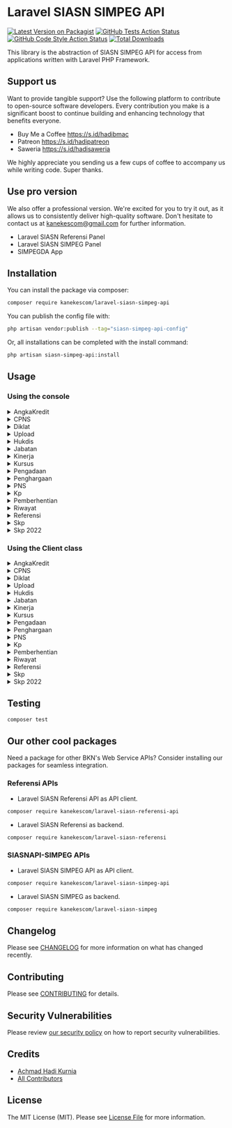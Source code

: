 # Laravel SIASN SIMPEG API

[![Latest Version on Packagist](https://img.shields.io/packagist/v/kanekescom/laravel-siasn-simpeg-api.svg?style=flat-square)](https://packagist.org/packages/kanekescom/laravel-siasn-simpeg-api)
[![GitHub Tests Action Status](https://img.shields.io/github/actions/workflow/status/kanekescom/laravel-siasn-simpeg-api/run-tests.yml?branch=main&label=tests&style=flat-square)](https://github.com/kanekescom/laravel-siasn-simpeg-api/actions?query=workflow%3Arun-tests+branch%3Amain)
[![GitHub Code Style Action Status](https://img.shields.io/github/actions/workflow/status/kanekescom/laravel-siasn-simpeg-api/fix-php-code-style-issues.yml?branch=main&label=code%20style&style=flat-square)](https://github.com/kanekescom/laravel-siasn-simpeg-api/actions?query=workflow%3A"Fix+PHP+code+style+issues"+branch%3Amain)
[![Total Downloads](https://img.shields.io/packagist/dt/kanekescom/laravel-siasn-simpeg-api.svg?style=flat-square)](https://packagist.org/packages/kanekescom/laravel-siasn-simpeg-api)

This library is the abstraction of SIASN SIMPEG API for access from applications written with Laravel PHP Framework.

## Support us

Want to provide tangible support? Use the following platform to contribute to open-source software developers. Every contribution you make is a significant boost to continue building and enhancing technology that benefits everyone.

- Buy Me a Coffee https://s.id/hadibmac
- Patreon https://s.id/hadipatreon
- Saweria https://s.id/hadisaweria

We highly appreciate you sending us a few cups of coffee to accompany us while writing code. Super thanks.

## Use pro version

We also offer a professional version. We're excited for you to try it out, as it allows us to consistently deliver high-quality software. Don't hesitate to contact us at kanekescom@gmail.com for further information.

- Laravel SIASN Referensi Panel
- Laravel SIASN SIMPEG Panel
- SIMPEGDA App

## Installation

You can install the package via composer:

```bash
composer require kanekescom/laravel-siasn-simpeg-api
```

You can publish the config file with:

```bash
php artisan vendor:publish --tag="siasn-simpeg-api-config"
```

Or, all installations can be completed with the install command:

```bash
php artisan siasn-simpeg-api:install
```

## Usage

### Using the console

<details>
<summary>AngkaKredit</summary>

Send DELETE request to /angkakredit/delete/{idRiwayatAngkaKredit} endpoint
```bash
php artisan siasn-simpeg:delete-angkakredit-delete {idRiwayatAngkaKredit}
```

Send GET request to /angkakredit/id/{idRiwayatAngkaKredit} endpoint
```bash
php artisan siasn-simpeg:get-angkakredit-id {idRiwayatAngkaKredit}
```

Send POST request to /angkakredit/save endpoint
```bash
php artisan siasn-simpeg:post-angkakredit-save
```
</details>

<details>
<summary>CPNS</summary>

Send POST request to /cpns/save endpoint
```bash
php artisan siasn-simpeg:post-cpns-save
```
</details>

<details>
<summary>Diklat</summary>

Send GET request to /diklat/id/{idRiwayatDiklat} endpoint
```bash
php artisan siasn-simpeg:get-diklat-id {idRiwayatDiklat}
```

Send POST request to /diklat/save endpoint
```bash
php artisan siasn-simpeg:post-diklat-save
```
</details>

<details>
<summary>Upload</summary>

Send GET request to /download-dok endpoint
```bash
php artisan siasn-simpeg:get-download-dok
```

Send GET request to /download-dok endpoint and save into local disk
```bash
php artisan siasn-simpeg:download-download-dok
```

Send POST request to /upload-dok endpoint
```bash
php artisan siasn-simpeg:post-upload-dok
```

Send POST request to /upload-dok-rw endpoint
```bash
php artisan siasn-simpeg:post-upload-dok-rw
```
</details>

<details>
<summary>Hukdis</summary>

Send GET request to /hukdis/id/{idRiwayatHukdis} endpoint
```bash
php artisan siasn-simpeg:get-hukdis-id {idRiwayatHukdis}
```

Send POST request to /hukdis/save endpoint
```bash
php artisan siasn-simpeg:post-hukdis-save
```
</details>

<details>
<summary>Jabatan</summary>

Send GET request to /jabatan/id/{idRiwayatJabatan} endpoint
```bash
php artisan siasn-simpeg:get-jabatan-id {idRiwayatJabatan}
```

Send GET request to /jabatan/pns/{nipBaru} endpoint
```bash
php artisan siasn-simpeg:get-jabatan-pns {nipBaru}
```

Send POST request to /jabatan/unorjabatan/save endpoint
```bash
php artisan siasn-simpeg:post-jabatan-unorjabatan-save
```

Send POST request to /jabatan/save endpoint
```bash
php artisan siasn-simpeg:post-jabatan-save
```
</details>

<details>
<summary>Kinerja</summary>

Send DELETE request to /kinerjaperiodik/delete/{idRiwayatKinerjaPeriodik} endpoint
```bash
php artisan siasn-simpeg:delete-kinerjaperiodik-delete {idRiwayatKinerjaPeriodik}
```

Send POST request to /kinerjaperiodik/save endpoint
```bash
php artisan siasn-simpeg:post-kinerjaperiodik-save
```
</details>

<details>
<summary>Kursus</summary>

Send DELETE request to /kursus/delete/{idRiwayatKursus} endpoint
```bash
php artisan siasn-simpeg:delete-kursus-delete {idRiwayatKursus}
```

Send GET request to /kursus/id/{idRiwayatKursus} endpoint
```bash
php artisan siasn-simpeg:get-kursus-id {idRiwayatKursus}
```

Send POST request to /kursus/save endpoint
```bash
php artisan siasn-simpeg:post-kursus-save
```
</details>

<details>
<summary>Pengadaan</summary>

Send GET request to /pengadaan/list-pengadaan-instansi endpoint
```bash
php artisan siasn-simpeg:get-pengadaan-list-pengadaan-instansi {Tahun}
```
</details>

<details>
<summary>Penghargaan</summary>

Send GET request to /penghargaan/id/{idRiwayatPenghargaan} endpoint
```bash
php artisan siasn-simpeg:get-penghargaan-id {idRiwayatPenghargaan}
```

Send DELETE request to /penghargaan/delete/{idRiwayatPenghargaan} endpoint
```bash
php artisan siasn-simpeg:delete-penghargaan-delete {idRiwayatPenghargaan}
```

Send POST request to /penghargaan/save endpoint
```bash
php artisan siasn-simpeg:post-penghargaan-save
```
</details>

<details>
<summary>PNS</summary>

Send GET request to /pns/data-anak/{nipBaru} endpoint
```bash
php artisan siasn-simpeg:get-pns-data-anak {nipBaru}
```

Send GET request to /pns/data-ortu/{nipBaru} endpoint
```bash
php artisan siasn-simpeg:get-pns-data-ortu {nipBaru}
```

Send GET request to /pns/data-pasangan/{nipBaru} endpoint
```bash
php artisan siasn-simpeg:get-pns-data-pasangan {nipBaru}
```

Send POST request to /pns/data-utama-update endpoint
```bash
php artisan siasn-simpeg:post-pns-data-utama-update
```

Send GET request to /pns/data-utama/{nipBaru} endpoint
```bash
php artisan siasn-simpeg:get-pns-data-utama {nipBaru}
```

Send GET request to /pns/photo/{idPns} endpoint
```bash
php artisan siasn-simpeg:get-pns-photo {idPns}
```

Send GET request to /pns/photo/{idPns} endpoint and save into local disk
```bash
php artisan siasn-simpeg:download-pns-photo {idPns}
```
</details>

<details>
<summary>Kp</summary>

Send GET request to /pns/list-kp-instansi endpoint
```bash
php artisan siasn-simpeg:get-pns-list-kp-instansi s{periode}
```

Send POST request to /upload-dok-sk-kp endpoint
```bash
php artisan siasn-simpeg:post-upload-dok-sk-kp
```
</details>

<details>
<summary>Pemberhentian</summary>

Send GET request to /pns/list-pensiun-instansi endpoint
```bash
php artisan siasn-simpeg:get-pns-list-pensiun-instansi {tglAwal} {tglAkhir}
```
</details>

<details>
<summary>Riwayat</summary>

Send GET request to /pns/rw-angkakredit/{nipBaru} endpoint
```bash
php artisan siasn-simpeg:get-pns-rw-angkakredit {nipBaru}
```

Send GET request to /pns/rw-cltn/{nipBaru} endpoint
```bash
php artisan siasn-simpeg:get-pns-rw-cltn {nipBaru}
```

Send GET request to /pns/rw-diklat/{nipBaru} endpoint
```bash
php artisan siasn-simpeg:get-pns-rw-diklat {nipBaru}
```

Send GET request to /pns/rw-dp3/{nipBaru} endpoint
```bash
php artisan siasn-simpeg:get-pns-rw-dp3 {nipBaru}
```

Send GET request to /pns/rw-golongan/{nipBaru} endpoint
```bash
php artisan siasn-simpeg:get-pns-rw-golongan {nipBaru}
```

Send GET request to /pns/rw-hukdis/{nipBaru} endpoint
```bash
php artisan siasn-simpeg:get-pns-rw-hukdis {nipBaru}
```

Send GET request to /pns/rw-jabatan/{nipBaru} endpoint
```bash
php artisan siasn-simpeg:get-pns-rw-jabatan {nipBaru}
```

Send GET request to /pns/rw-kinerjaperiodik/{nipBaru} endpoint
```bash
php artisan siasn-simpeg:get-pns-rw-kinerjaperiodik {nipBaru}
```

Send GET request to /pns/rw-kursus/{nipBaru} endpoint
```bash
php artisan siasn-simpeg:get-pns-rw-kursus {nipBaru}
```

Send GET request to /pns/rw-masakerja/{nipBaru} endpoint
```bash
php artisan siasn-simpeg:get-pns-rw-masakerja {nipBaru}
```

Send GET request to /pns/rw-pemberhentian/{nipBaru} endpoint
```bash
php artisan siasn-simpeg:get-pns-rw-pemberhentian {nipBaru}
```

Send GET request to /pns/rw-pendidikan/{nipBaru} endpoint
```bash
php artisan siasn-simpeg:get-pns-rw-pendidikan {nipBaru}
```

Send GET request to /pns/rw-penghargaan/{nipBaru} endpoint
```bash
php artisan siasn-simpeg:get-pns-rw-penghargaan {nipBaru}
```

Send GET request to /pns/rw-pindahinstansi/{nipBaru} endpoint
```bash
php artisan siasn-simpeg:get-pns-rw-pindahinstansi {nipBaru}
```

Send GET request to /pns/rw-pnsunor/{nipBaru} endpoint
```bash
php artisan siasn-simpeg:get-pns-rw-pnsunor {nipBaru}
```

Send GET request to /pns/rw-pwk/{nipBaru} endpoint
```bash
php artisan siasn-simpeg:get-pns-rw-pwk {nipBaru}
```

Send GET request to /pns/rw-skp22/{nipBaru} endpoint
```bash
php artisan siasn-simpeg:get-pns-rw-skp22 {nipBaru}
```

Send GET request to /pns/rw-skp/{nipBaru} endpoint
```bash
php artisan siasn-simpeg:get-pns-rw-skp {nipBaru}
```
</details>

<details>
<summary>Referensi</summary>

Send GET request to /referensi/ref-unor endpoint
```bash
php artisan siasn-simpeg:get-referensi-ref-unor
```
</details>

<details>
<summary>Skp</summary>

Send POST request to /skp/2021/save endpoint
```bash
php artisan siasn-simpeg:post-skp2021-save
```

Send GET request to /skp/id/{idRiwayatSkp} endpoint
```bash
php artisan siasn-simpeg:get-skp-id {idRiwayatSkp}
```

Send POST request to /skp/save endpoint
```bash
php artisan siasn-simpeg:post-skp-save
```
</details>

<details>
<summary>Skp 2022</summary>

Send GET request to /skp22/id/{idRiwayatSkp} endpoint
```bash
php artisan siasn-simpeg:get-skp22-id
```

Send POST request to /skp22/save endpoint
```bash
php artisan siasn-simpeg:post-skp22-save
```
</details>

### Using the Client class

<details>
<summary>AngkaKredit</summary>

Delete Angka Kredit from SIASN

```php
use Kanekescom\Siasn\Simpeg\Api\Http\Client\AngkaKredit;

$pathParams = [
    'idRiwayatAngkaKredit' => 'string',
];

AngkaKredit::deleteId($pathParams);
```

Get Angka Kredit from SIASN

```php
use Kanekescom\Siasn\Simpeg\Api\Http\Client\AngkaKredit;

$pathParams = [
    'idRiwayatAngkaKredit' => 'string',
];

AngkaKredit::getId($pathParams);
```

Add Angka Kredit to SIASN

```php
use Kanekescom\Siasn\Simpeg\Api\Http\Client\AngkaKredit;

$queryParams = [
  'bulanMulaiPenailan' => 'string',
  'bulanSelesaiPenailan' => 'string',
  'id' => 'string',
  'isAngkaKreditPertama' => 'string',
  'isIntegrasi' => 'string',
  'isKonversi' => 'string',
  'kreditBaruTotal' => 'string',
  'kreditPenunjangBaru' => 'string',
  'kreditUtamaBaru' => 'string',
  'nomorSk' => 'string',
  'path' => [
    [
      'dok_id' => 'string',
      'dok_nama' => 'string',
      'dok_uri' => 'string',
      'object' => 'string',
      'slug' => 'string',
    ],
  ],
  'pnsId' => 'string',
  'rwJabatanId' => 'string',
  'tahunMulaiPenailan' => 'string',
  'tahunSelesaiPenailan' => 'string',
  'tanggalSk' => 'string',
];

AngkaKredit::postSave([], $queryParams);
```
</details>

<details>
<summary>CPNS</summary>

Add CPNS to SIASN

```php
use Kanekescom\Siasn\Simpeg\Api\Http\Client\Cpns;

$queryParams = [
  'id' => 'string',
  'kartu_pegawai' => 'string',
  'nama_jabatan_angkat_cpns' => 'string',
  'nomor_dokter_pns' => 'string',
  'nomor_sk_cpns' => 'string',
  'nomor_sk_pns' => 'string',
  'nomor_spmt' => 'string',
  'nomor_sttpl' => 'string',
  'path' => [
    [
      'dok_id' => 'string',
      'dok_nama' => 'string',
      'dok_uri' => 'string',
      'object' => 'string',
      'slug' => 'string',
    ],
  ],
  'pertek_cpns_pns_l2th_nomor' => 'string',
  'pertek_cpns_pns_l2th_tanggal' => 'string',
  'pns_orang_id' => 'string',
  'status_cpns_pns' => 'string',
  'tanggal_dokter_pns' => 'string',
  'tgl_sk_cpns' => 'string',
  'tgl_sk_pns' => 'string',
  'tgl_sttpl' => 'string',
  'tmt_pns' => 'string',
];

Cpns::postSave([], $queryParams);
```
</details>

<details>
<summary>Diklat</summary>

Get Diklat from SIASN

```php
use Kanekescom\Siasn\Simpeg\Api\Http\Client\Diklat;

$pathParams = [
    'idRiwayatDiklat' => 'string',
];

Diklat::getId($pathParams);
```

Add Diklat to SIASN

```php
use Kanekescom\Siasn\Simpeg\Api\Http\Client\Diklat;

$queryParams = [
  'bobot' => 0,
  'id' => 'string',
  'institusiPenyelenggara' => 'string',
  'jenisKompetensi' => 'string',
  'jumlahJam' => 0,
  'latihanStrukturalId' => 'string',
  'nomor' => 'string',
  'path' => [
    [
      'dok_id' => 'string',
      'dok_nama' => 'string',
      'dok_uri' => 'string',
      'object' => 'string',
      'slug' => 'string',
    ],
  ],
  'pnsOrangId' => 'string',
  'tahun' => 0,
  'tanggal' => 'string',
  'tanggalSelesai' => 'string',
];

Diklat::postSave([], $queryParams);
```
</details>

<details>
<summary>Upload</summary>

Get file from SIASN

```php
use Kanekescom\Siasn\Simpeg\Api\Http\Client\Upload;

$queryParams = [
    'filePath' => 'string',
];

Upload::getDok([], $queryParams);
```

Download file from SIASN

```php
use Kanekescom\Siasn\Simpeg\Api\Http\Client\Upload;

$queryParams = [
    'filePath' => 'string',
];
$filename = 'string';

Upload::downloadDok([], $queryParams, $disk = 'local', $filename);
```

Upload Dok file to SIASN

```php
use Kanekescom\Siasn\Simpeg\Api\Http\Client\Upload;

$queryParams = [
  'file' => 'string',
  'id_ref_dokumen' => 'string',
];

Upload::uploadDok([], $queryParams);
```

Upload Dok Riwayat file to SIASN

```php
use Kanekescom\Siasn\Simpeg\Api\Http\Client\Upload;

$queryParams = [
  'file' => 'string',
  'id_riwayat' => 'string',
  'id_ref_dokumen' => 'string',
];

Upload::uploadDokRw([], $queryParams);
```
</details>

<details>
<summary>Hukdis</summary>

Get Hukdis from SIASN

```php
use Kanekescom\Siasn\Simpeg\Api\Http\Client\Hukdis;

$pathParams = [
    'idRiwayatHukdis' => 'string',
];

Hukdis::getId($pathParams);
```

Add Hukdis to SIASN

```php
use Kanekescom\Siasn\Simpeg\Api\Http\Client\Hukdis;

$queryParams = [
  'akhirHukumanTanggal' => 'string',
  'alasanHukumanDisiplinId' => 'string',
  'golonganId' => 'string',
  'golonganLama' => 'string',
  'hukdisYangDiberhentikanId' => 'string',
  'hukumanTanggal' => 'string',
  'id' => 'string',
  'jenisHukumanId' => 'string',
  'jenisTingkatHukumanId' => 'string',
  'kedudukanHukumId' => 'string',
  'keterangan' => 'string',
  'masaBulan' => 'string',
  'masaTahun' => 'string',
  'nomorPp' => 'string',
  'path' => [
    [
      'dok_id' => 'string',
      'dok_nama' => 'string',
      'dok_uri' => 'string',
      'object' => 'string',
      'slug' => 'string',
    ],
  ],
  'pnsOrangId' => 'string',
  'skNomor' => 'string',
  'skPembatalanNomor' => 'string',
  'skPembatalanTanggal' => 'string',
  'skTanggal' => 'string',
];

Hukdis::postSave([], $queryParams);
```
</details>

<details>
<summary>Jabatan</summary>

Get Jabatan by ID from SIASN

```php
use Kanekescom\Siasn\Simpeg\Api\Http\Client\Jabatan;

$pathParams = [
    'idRiwayatJabatan' => 'string',
];

Jabatan::getId($pathParams);
```

Get Jabatan by nipBaru from SIASN

```php
use Kanekescom\Siasn\Simpeg\Api\Http\Client\Jabatan;

$pathParams = [
    'nipBaru' => 'string',
];

Jabatan::getNipBaru($pathParams);
```

Add Jabatan Unor to SIASN

```php
use Kanekescom\Siasn\Simpeg\Api\Http\Client\Jabatan;

$queryParams = [
  'eselonId' => 'string',
  'id' => 'string',
  'instansiId' => 'string',
  'jabatanFungsionalId' => 'string',
  'jabatanFungsionalUmumId' => 'string',
  'jenisJabatan' => 'string',
  'jenisMutasiId' => 'string',
  'jenisPenugasanId' => 'string',
  'nomorSk' => 'string',
  'path' => [
    [
      'dok_id' => 'string',
      'dok_nama' => 'string',
      'dok_uri' => 'string',
      'object' => 'string',
      'slug' => 'string',
    ],
  ],
  'pnsId' => 'string',
  'satuanKerjaId' => 'string',
  'subJabatanId' => 'string',
  'tanggalSk' => 'string',
  'tmtJabatan' => 'string',
  'tmtMutasi' => 'string',
  'tmtPelantikan' => 'string',
  'unorId' => 'string',
];

Jabatan::postUnorSave([], $queryParams);
```

Add Jabatan to SIASN

```php
use Kanekescom\Siasn\Simpeg\Api\Http\Client\Jabatan;

$queryParams = [
  'eselonId' => 'string',
  'id' => 'string',
  'instansiId' => 'string',
  'jabatanFungsionalId' => 'string',
  'jabatanFungsionalUmumId' => 'string',
  'jenisJabatan' => 'string',
  'nomorSk' => 'string',
  'path' => [
    [
      'dok_id' => 'string',
      'dok_nama' => 'string',
      'dok_uri' => 'string',
      'object' => 'string',
      'slug' => 'string',
    ],
  ],
  'pnsId' => 'string',
  'satuanKerjaId' => 'string',
  'tanggalSk' => 'string',
  'tmtJabatan' => 'string',
  'tmtPelantikan' => 'string',
  'unorId' => 'string',
];

Jabatan::postSave([], $queryParams);
```
</details>

<details>
<summary>Kinerja</summary>

Get Kinerja from SIASN

```php
use Kanekescom\Siasn\Simpeg\Api\Http\Client\Kinerja;

$pathParams = [
    'idRiwayatKinerjaPeriodik' => 'string',
];

Kinerja::getId($pathParams);
```

Add Kinerja to SIASN

```php
use Kanekescom\Siasn\Simpeg\Api\Http\Client\Kinerja;

$queryParams = [
  'bulanMulaiPenilaian' => 0,
  'bulanSelesaiPenilaian' => 0,
  'hasilKinerjaNilai' => 0,
  'id' => 'string',
  'koefisienId' => 'string',
  'kuadranKinerjaNilai' => 0,
  'path' => [
    [
      'dok_id' => 'string',
      'dok_nama' => 'string',
      'dok_uri' => 'string',
      'object' => 'string',
      'slug' => 'string',
    ],
  ],
  'penilaiGolongan' => 'string',
  'penilaiJabatanNama' => 'string',
  'penilaiNama' => 'string',
  'penilaiNipNrp' => 'string',
  'penilaiUnorNama' => 'string',
  'perilakuKerjaNilai' => 0,
  'periodikId' => 'string',
  'pnsDinilaiId' => 'string',
  'statusPenilai' => 'string',
  'tahun' => 0,
  'tahunMulaiPenilaian' => 0,
  'tahunSelesaiPenilaian' => 0,
];

Kinerja::postSave([], $queryParams);
```
</details>

<details>
<summary>Kursus</summary>

Delete Kursus from SIASN

```php
use Kanekescom\Siasn\Simpeg\Api\Http\Client\Kursus;

$pathParams = [
    'idRiwayatKursus' => 'string',
];

Kursus::deleteId($pathParams);
```

Get Kursus from SIASN

```php
use Kanekescom\Siasn\Simpeg\Api\Http\Client\Kursus;

$pathParams = [
    'idRiwayatKursus' => 'string',
];

Kursus::getId($pathParams);
```

Add Kursus to SIASN

```php
use Kanekescom\Siasn\Simpeg\Api\Http\Client\Kursus;

$queryParams = [
  'id' => 'string',
  'instansiId' => 'string',
  'institusiPenyelenggara' => 'string',
  'jenisDiklatId' => 'string',
  'jenisKursus' => 'string',
  'jenisKursusSertipikat' => 'string',
  'jumlahJam' => 0,
  'lokasiId' => 'string',
  'namaKursus' => 'string',
  'nomorSertipikat' => 'string',
  'path' => [
    [
      'dok_id' => 'string',
      'dok_nama' => 'string',
      'dok_uri' => 'string',
      'object' => 'string',
      'slug' => 'string',
    ],
  ],
  'pnsOrangId' => 'string',
  'tahunKursus' => 0,
  'tanggalKursus' => 'string',
  'tanggalSelesaiKursus' => 'string',
];

Kursus::postSave([], $queryParams);
```
</details>

<details>
<summary>Pengadaan</summary>

Get Pengadaan from SIASN

```php
use Kanekescom\Siasn\Simpeg\Api\Http\Client\Pengadaan;

$pathParams = [
    'tahun' => 'string',
];

Pengadaan::getListInstansi($pathParams);
```
</details>

<details>
<summary>Penghargaan</summary>

Delete Penghargaan from SIASN

```php
use Kanekescom\Siasn\Simpeg\Api\Http\Client\Penghargaan;

$pathParams = [
    'idRiwayatPenghargaan' => 'string',
];

Penghargaan::deleteId($pathParams);
```

Get Penghargaan from SIASN

```php
use Kanekescom\Siasn\Simpeg\Api\Http\Client\Penghargaan;

$pathParams = [
    'idRiwayatPenghargaan' => 'string',
];

Penghargaan::getId($pathParams);
```

Add Penghargaan to SIASN

```php
use Kanekescom\Siasn\Simpeg\Api\Http\Client\Penghargaan;

$queryParams = [
  'hargaId' => 'string',
  'id' => 'string',
  'path' => [
    [
      'dok_id' => 'string',
      'dok_nama' => 'string',
      'dok_uri' => 'string',
      'object' => 'string',
      'slug' => 'string',
    ],
  ],
  'pnsOrangId' => 'string',
  'skDate' => 'string',
  'skNomor' => 'string',
  'tahun' => 0,
];

Penghargaan::postSave([], $queryParams);
```
</details>

<details>
<summary>PNS</summary>

Get PNS Data Anak from SIASN

```php
use Kanekescom\Siasn\Simpeg\Api\Http\Client\Pns;

$pathParams = [
    'nipBaru' => 'string',
];

Pns::getDataAnak($pathParams);
```

Get PNS Data Orang Tua from SIASN

```php
use Kanekescom\Siasn\Simpeg\Api\Http\Client\Pns;

$pathParams = [
    'nipBaru' => 'string',
];

Pns::getDataOrtu($pathParams);
```

Get PNS Data Pasangan from SIASN

```php
use Kanekescom\Siasn\Simpeg\Api\Http\Client\Pns;

$pathParams = [
    'nipBaru' => 'string',
];

Pns::getDataPasangan($pathParams);
```

Update Data Utama PNS to SIASN

```php
use Kanekescom\Siasn\Simpeg\Api\Http\Client\Pns;

$queryParams = [
  'agama_id' => 'string',
  'alamat' => 'string',
  'email' => 'string',
  'email_gov' => 'string',
  'kabupaten_id' => 'string',
  'karis_karsu' => 'string',
  'kelas_jabatan' => 'string',
  'kpkn_id' => 'string',
  'lokasi_kerja_id' => 'string',
  'nomor_bpjs' => 'string',
  'nomor_hp' => 'string',
  'nomor_telpon' => 'string',
  'npwp_nomor' => 'string',
  'npwp_tanggal' => 'string',
  'pns_orang_id' => 'string',
  'tanggal_taspen' => 'string',
  'tapera_nomor' => 'string',
  'taspen_nomor' => 'string',
];

Pns::postDataUtamaUpdate([], $queryParams);
```

Get PNS Data Utama from SIASN

```php
use Kanekescom\Siasn\Simpeg\Api\Http\Client\Pns;

$pathParams = [
    'nipBaru' => 'string',
];

Pns::getDataUtama($pathParams);
```

Get Photo from SIASN

```php
use Kanekescom\Siasn\Simpeg\Api\Http\Client\Pns;

$pathParams = [
    'idPns' => 'string',
];

Pns::getPhoto($pathParams);
```

Download Photo from SIASN

```php
use Kanekescom\Siasn\Simpeg\Api\Http\Client\Pns;

$pathParams = [
    'idPns' => 'string',
];
$filename = 'string';

Pns::downloadPhoto($pathParams, [], $disk = 'local', $filename);
```
</details>

<details>
<summary>Kp</summary>

Get Kenaikan Pangkat from SIASN

```php
use Kanekescom\Siasn\Simpeg\Api\Http\Client\Kp;

$pathParams = [
    'periode' => 'string',
];

Kp::getListInstansi($pathParams);
```

Upload Dok SK file to SIASN

```php
use Kanekescom\Siasn\Simpeg\Api\Http\Client\Kp;

$queryParams = [
  'id_usulan' => 'string',
  'no_sk' => 'string',
  'tgl_sk' => 'string',
  'file' => 'string',
];

Kp::uploadDokSk([], $queryParams);
```
</details>

<details>
<summary>Pemberhentian</summary>

Get Pemberhentian from SIASN

```php
use Kanekescom\Siasn\Simpeg\Api\Http\Client\Pemberhentian;

$pathParams = [
    'tglAwal' => 'string',
    'tglAkhir' => 'string',
];

Pemberhentian::getListPensiunInstansi($pathParams);
```
</details>

<details>
<summary>Riwayat</summary>

Get Riwayat Angkakredit from SIASN

```php
use Kanekescom\Siasn\Simpeg\Api\Http\Client\Riwayat;

$pathParams = [
    'nipBaru' => 'string',
];

Riwayat::getAngkakredit($pathParams);
```

Get Riwayat CLTN from SIASN

```php
use Kanekescom\Siasn\Simpeg\Api\Http\Client\Riwayat;

$pathParams = [
    'nipBaru' => 'string',
];

Riwayat::getCltn($pathParams);
```

Get Riwayat Diklat from SIASN

```php
use Kanekescom\Siasn\Simpeg\Api\Http\Client\Riwayat;

$pathParams = [
    'nipBaru' => 'string',
];

Riwayat::getDiklat($pathParams);
```

Get Riwayat DP3 from SIASN

```php
use Kanekescom\Siasn\Simpeg\Api\Http\Client\Riwayat;

$pathParams = [
    'nipBaru' => 'string',
];

Riwayat::getDp3($pathParams);
```

Get Riwayat Golongan from SIASN

```php
use Kanekescom\Siasn\Simpeg\Api\Http\Client\Riwayat;

$pathParams = [
    'nipBaru' => 'string',
];

Riwayat::getGolongan($pathParams);
```

Get Riwayat Hukdis from SIASN

```php
use Kanekescom\Siasn\Simpeg\Api\Http\Client\Riwayat;

$pathParams = [
    'nipBaru' => 'string',
];

Riwayat::getHukdis($pathParams);
```

Get Riwayat Jabatan from SIASN

```php
use Kanekescom\Siasn\Simpeg\Api\Http\Client\Riwayat;

$pathParams = [
    'nipBaru' => 'string',
];

Riwayat::getJabatan($pathParams);
```

Get Riwayat Kinerja Periodik from SIASN

```php
use Kanekescom\Siasn\Simpeg\Api\Http\Client\Riwayat;

$pathParams = [
    'nipBaru' => 'string',
];

Riwayat::getKinerjaperiodik($pathParams);
```

Get Riwayat Kursus from SIASN

```php
use Kanekescom\Siasn\Simpeg\Api\Http\Client\Riwayat;

$pathParams = [
    'nipBaru' => 'string',
];

Riwayat::getKursus($pathParams);
```

Get Riwayat Masa Kerja from SIASN

```php
use Kanekescom\Siasn\Simpeg\Api\Http\Client\Riwayat;

$pathParams = [
    'nipBaru' => 'string',
];

Riwayat::getMasakerja($pathParams);
```

Get Riwayat Pemberhentian from SIASN

```php
use Kanekescom\Siasn\Simpeg\Api\Http\Client\Riwayat;

$pathParams = [
    'nipBaru' => 'string',
];

Riwayat::getPemberhentian($pathParams);
```

Get Riwayat Pendidikan from SIASN

```php
use Kanekescom\Siasn\Simpeg\Api\Http\Client\Riwayat;

$pathParams = [
    'nipBaru' => 'string',
];

Riwayat::getPendidikan($pathParams);
```

Get Riwayat Penghargaan from SIASN

```php
use Kanekescom\Siasn\Simpeg\Api\Http\Client\Riwayat;

$pathParams = [
    'nipBaru' => 'string',
];

Riwayat::getPenghargaan($pathParams);
```

Get Riwayat Pindah Instansi from SIASN

```php
use Kanekescom\Siasn\Simpeg\Api\Http\Client\Riwayat;

$pathParams = [
    'nipBaru' => 'string',
];

Riwayat::getPindahinstansi($pathParams);
```

Get Riwayat PNS Unor from SIASN

```php
use Kanekescom\Siasn\Simpeg\Api\Http\Client\Riwayat;

$pathParams = [
    'nipBaru' => 'string',
];

Riwayat::getPnsunor($pathParams);
```

Get Riwayat PWK from SIASN

```php
use Kanekescom\Siasn\Simpeg\Api\Http\Client\Riwayat;

$pathParams = [
    'nipBaru' => 'string',
];

Riwayat::getPwk($pathParams);
```

Get Riwayat SKP from SIASN

```php
use Kanekescom\Siasn\Simpeg\Api\Http\Client\Riwayat;

$pathParams = [
    'nipBaru' => 'string',
];

Riwayat::getSkp($pathParams);
```

Get Riwayat SKP 2022/Kinerja from SIASN

```php
use Kanekescom\Siasn\Simpeg\Api\Http\Client\Riwayat;

$pathParams = [
    'nipBaru' => 'string',
];

Riwayat::getSkp22($pathParams);
```
</details>

<details>
<summary>Referensi</summary>

Get Referensi from SIASN

```php
use Kanekescom\Siasn\Simpeg\Api\Http\Client\Referensi;

Referensi::getRefUnor();
```
</details>

<details>
<summary>Skp</summary>

Add SKP 2021 to SIASN

```php
use Kanekescom\Siasn\Simpeg\Api\Http\Client\Skp;

$queryParams = [
  'atasanPejabatPenilai' => 'string',
  'atasanPenilaiGolongan' => 'string',
  'atasanPenilaiJabatan' => 'string',
  'atasanPenilaiNama' => 'string',
  'atasanPenilaiNipNrp' => 'string',
  'atasanPenilaiTmtGolongan' => 'string',
  'atasanPenilaiUnorNama' => 'string',
  'disiplin' => 0,
  'id' => 'string',
  'inisiatifKerja' => 0,
  'integritas' => 0,
  'jenisJabatan' => 'string',
  'jenisPeraturanKinerjaKd' => 'string',
  'jumlah' => 0,
  'kepemimpinan' => 0,
  'kerjasama' => 0,
  'komitmen' => 0,
  'konversiNilai' => 0,
  'nilaiIntegrasi' => 0,
  'nilaiPerilakuKerja' => 0,
  'nilaiPrestasiKerja' => 0,
  'nilaiSkp' => 0,
  'nilairatarata' => 0,
  'orientasiPelayanan' => 0,
  'pejabatPenilai' => 'string',
  'penilaiGolongan' => 'string',
  'penilaiJabatan' => 'string',
  'penilaiNama' => 'string',
  'penilaiNipNrp' => 'string',
  'penilaiTmtGolongan' => 'string',
  'penilaiUnorNama' => 'string',
  'pnsDinilaiOrang' => 'string',
  'statusAtasanPenilai' => 'string',
  'statusPenilai' => 'string',
  'tahun' => 0,
];

Skp::post2021Save([], $queryParams);
```

Get SKP from SIASN

```php
use Kanekescom\Siasn\Simpeg\Api\Http\Client\Skp;

$pathParams = [
    'idRiwayatSkp' => 'string',
];

Skp::getId($pathParams);
```

Add SKP to SIASN

```php
use Kanekescom\Siasn\Simpeg\Api\Http\Client\Skp;

$queryParams = [
  'atasanPejabatPenilai' => 'string',
  'atasanPenilaiGolongan' => 'string',
  'atasanPenilaiJabatan' => 'string',
  'atasanPenilaiNama' => 'string',
  'atasanPenilaiNipNrp' => 'string',
  'atasanPenilaiTmtGolongan' => 'string',
  'atasanPenilaiUnorNama' => 'string',
  'disiplin' => 0,
  'id' => 'string',
  'integritas' => 0,
  'jenisJabatan' => 'string',
  'jumlah' => 0,
  'kepemimpinan' => 0,
  'kerjasama' => 0,
  'komitmen' => 0,
  'nilaiPerilakuKerja' => 0,
  'nilaiPrestasiKerja' => 0,
  'nilaiSkp' => 0,
  'nilairatarata' => 0,
  'orientasiPelayanan' => 0,
  'pejabatPenilai' => 'string',
  'penilaiGolongan' => 'string',
  'penilaiJabatan' => 'string',
  'penilaiNama' => 'string',
  'penilaiNipNrp' => 'string',
  'penilaiTmtGolongan' => 'string',
  'penilaiUnorNama' => 'string',
  'pnsDinilaiOrang' => 'string',
  'pnsUserId' => 'string',
  'statusAtasanPenilai' => 'string',
  'statusPenilai' => 'string',
  'tahun' => 0,
];

Skp::postSave([], $queryParams);
```
</details>

<details>
<summary>Skp 2022</summary>

Get SKP 2022 from SIASN

```php
use Kanekescom\Siasn\Simpeg\Api\Http\Client\Skp22;

$pathParams = [
    'idRiwayatSkp' => 'string',
];

Skp22::getId($pathParams);
```

Add SKP 2022 to SIASN

```php
use Kanekescom\Siasn\Simpeg\Api\Http\Client\Skp22;

$queryParams = [
  'hasilKinerjaNilai' => 0,
  'id' => 'string',
  'kuadranKinerjaNilai' => 0,
  'path' => [
    [
      'dok_id' => 'string',
      'dok_nama' => 'string',
      'dok_uri' => 'string',
      'object' => 'string',
      'slug' => 'string',
    ],
  ],
  'penilaiGolongan' => 'string',
  'penilaiJabatan' => 'string',
  'penilaiNama' => 'string',
  'penilaiNipNrp' => 'string',
  'penilaiUnorNama' => 'string',
  'perilakuKerjaNilai' => 0,
  'pnsDinilaiOrang' => 'string',
  'statusPenilai' => 'string',
  'tahun' => 0,
];

Skp22::postSave([], $queryParams);
```
</details>

## Testing

```bash
composer test
```

## Our other cool packages

Need a package for other BKN's Web Service APIs? Consider installing our packages for seamless integration.

### Referensi APIs

- Laravel SIASN Referensi API as API client.
  
```bash
composer require kanekescom/laravel-siasn-referensi-api
```

- Laravel SIASN Referensi as backend.
  
```bash
composer require kanekescom/laravel-siasn-referensi
```
</details>

### SIASNAPI-SIMPEG APIs

- Laravel SIASN SIMPEG API as API client.
  
```bash
composer require kanekescom/laravel-siasn-simpeg-api
```

- Laravel SIASN SIMPEG as backend.
  
```bash
composer require kanekescom/laravel-siasn-simpeg
```

## Changelog

Please see [CHANGELOG](CHANGELOG.md) for more information on what has changed recently.

## Contributing

Please see [CONTRIBUTING](CONTRIBUTING.md) for details.

## Security Vulnerabilities

Please review [our security policy](../../security/policy) on how to report security vulnerabilities.

## Credits

- [Achmad Hadi Kurnia](https://github.com/kanekescom)
- [All Contributors](../../contributors)

## License

The MIT License (MIT). Please see [License File](LICENSE.md) for more information.
